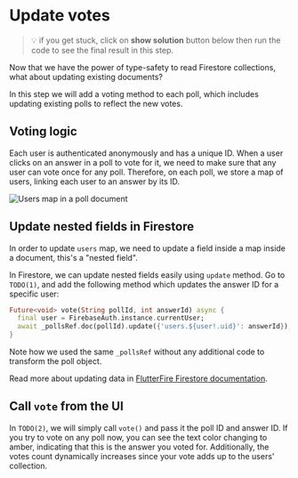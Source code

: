 # Update votes

> 💡 if you get stuck, click on **show solution** button below then run the code to see the final result in this step.

Now that we have the power of type-safety to read Firestore collections, what about updating existing documents?

In this step we will add a voting method to each poll, which includes updating existing polls to reflect the new votes.

## Voting logic

Each user is authenticated anonymously and has a unique ID. When a user clicks on an answer in a poll to vote for it, we need to make sure that any user can vote once for any poll. Therefore, on each poll, we store a map of users, linking each user to an answer by its ID.

![Users map in a poll document](https://github.com/pr-Mais/dartpad_workshops/blob/main/firestore_type_safety_with_converter/assets/poll-votes.png?raw=true)

## Update nested fields in Firestore

In order to update `users` map, we need to update a field inside a map inside a document, this's a "nested field".

In Firestore, we can update nested fields easily using `update` method. Go to `TODO(1)`, and add the following method which updates the answer ID for a specific user:

```dart
Future<void> vote(String pollId, int answerId) async {
  final user = FirebaseAuth.instance.currentUser;
  await _pollsRef.doc(pollId).update({'users.${user!.uid}': answerId});
}
```

Note how we used the same `_pollsRef` without any additional code to transform the poll object.

Read more about updating data in [FlutterFire Firestore documentation](https://firebase.flutter.dev/docs/firestore/usage#updating-documents).

## Call `vote` from the UI

In `TODO(2)`, we will simply call `vote()` and pass it the poll ID and answer ID. If you try to vote on any poll now, you can see the text color changing to amber, indicating that this is the answer you voted for. Additionally, the votes count dynamically increases since your vote adds up to the users' collection.